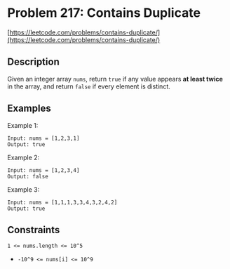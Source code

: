 # Problem 217: Contains Duplicate

[https://leetcode.com/problems/contains-duplicate/](https://leetcode.com/problems/contains-duplicate/)

## Description

Given an integer array `nums`, return `true` if any value appears **at least twice** in the array, and return `false` if every element is distinct.



## Examples

Example 1:
```
Input: nums = [1,2,3,1]
Output: true
```

Example 2:
```
Input: nums = [1,2,3,4]
Output: false
```

Example 3:
```
Input: nums = [1,1,1,3,3,4,3,2,4,2]
Output: true
```

## Constraints

`1 <= nums.length <= 10^5`
- `-10^9 <= nums[i] <= 10^9`